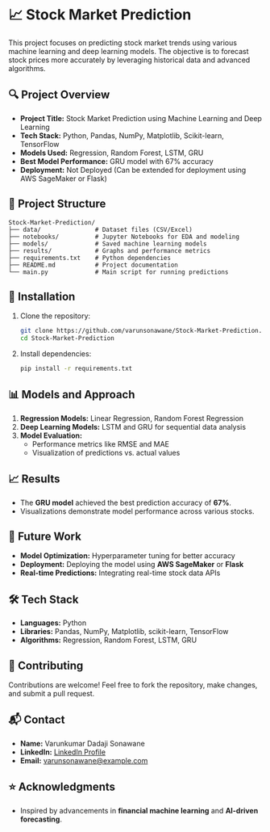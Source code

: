 # 📈 Stock Market Prediction

This project focuses on predicting stock market trends using various machine learning and deep learning models. The objective is to forecast stock prices more accurately by leveraging historical data and advanced algorithms.

## 🔍 Project Overview
- **Project Title:** Stock Market Prediction using Machine Learning and Deep Learning  
- **Tech Stack:** Python, Pandas, NumPy, Matplotlib, Scikit-learn, TensorFlow  
- **Models Used:** Regression, Random Forest, LSTM, GRU  
- **Best Model Performance:** GRU model with 67% accuracy  
- **Deployment:** Not Deployed (Can be extended for deployment using AWS SageMaker or Flask)

## 📂 Project Structure
```
Stock-Market-Prediction/
├── data/               # Dataset files (CSV/Excel)
├── notebooks/          # Jupyter Notebooks for EDA and modeling
├── models/             # Saved machine learning models
├── results/            # Graphs and performance metrics
├── requirements.txt    # Python dependencies
├── README.md           # Project documentation
└── main.py             # Main script for running predictions
```

## 🔧 Installation
1. Clone the repository:
   ```bash
   git clone https://github.com/varunsonawane/Stock-Market-Prediction.git
   cd Stock-Market-Prediction
   ```
2. Install dependencies:
   ```bash
   pip install -r requirements.txt
   ```

## 📊 Models and Approach
1. **Regression Models:** Linear Regression, Random Forest Regression  
2. **Deep Learning Models:** LSTM and GRU for sequential data analysis  
3. **Model Evaluation:**
   - Performance metrics like RMSE and MAE  
   - Visualization of predictions vs. actual values

## 📈 Results
- The **GRU model** achieved the best prediction accuracy of **67%**.
- Visualizations demonstrate model performance across various stocks.

## 🚀 Future Work
- **Model Optimization:** Hyperparameter tuning for better accuracy
- **Deployment:** Deploying the model using **AWS SageMaker** or **Flask**
- **Real-time Predictions:** Integrating real-time stock data APIs

## 🛠️ Tech Stack
- **Languages:** Python  
- **Libraries:** Pandas, NumPy, Matplotlib, scikit-learn, TensorFlow  
- **Algorithms:** Regression, Random Forest, LSTM, GRU  

## 🤝 Contributing
Contributions are welcome! Feel free to fork the repository, make changes, and submit a pull request.

## 📬 Contact
- **Name:** Varunkumar Dadaji Sonawane  
- **LinkedIn:** [LinkedIn Profile](https://www.linkedin.com/in/varun-sonawane/)  
- **Email:** varunsonawane@example.com  

## ⭐ Acknowledgments
- Inspired by advancements in **financial machine learning** and **AI-driven forecasting**.

